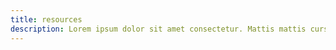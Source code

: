 ```yaml
---
title: resources
description: Lorem ipsum dolor sit amet consectetur. Mattis mattis cursus tristique donec nibh dictum.
---
```

